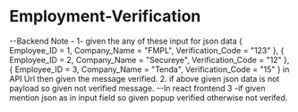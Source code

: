 # Employment-Verification
--Backend
Note -
  1- given the any of these input for json data {
    Employee_ID = 1,
    Company_Name = "FMPL",
    Verification_Code = "123"
},
{
    Employee_ID = 2,
    Company_Name = "Secureye",
    Verification_Code = "12"
},
 {
     Employee_ID = 3,
     Company_Name = "Tenda",
     Verification_Code = "15"
 }
 in API Url then given the message verified.
 2. if above given json data is not payload so given not verified message.
 --In react frontend
 3 -if given mention json as in input field so given popup verified otherwise not verifed.
